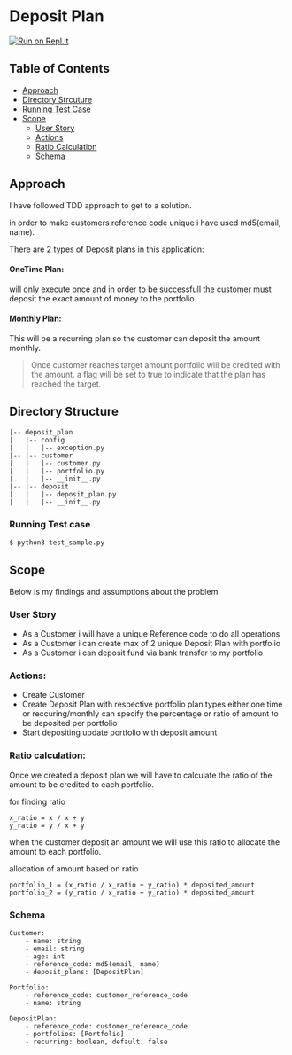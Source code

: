 # Deposit Plan

[![Run on Repl.it](https://repl.it/badge/github/VishalTaj/deposit_plan)](https://repl.it/github/VishalTaj/deposit_plan)

## Table of Contents
<!-- TOC depthFrom:1 depthTo:6 withLinks:1 orderedList:0 -->
- [Approach](#approach)
- [Directory Strcuture](#directory-structure)
- [Running Test Case](#running-test-case)
- [Scope](#scope)
   - [User Story](#user-story)
   - [Actions](#actions)
   - [Ratio Calculation](#ratio-calculation)
   - [Schema](#schema)
<!-- /TOC -->

## Approach

I have followed TDD approach to get to a solution.

in order to make customers reference code unique i have used md5(email, name). 

There are 2 types of Deposit plans in this application:

#### OneTime Plan:

will only execute once and in order to be successfull the customer must deposit the exact amount of money to the portfolio.

#### Monthly Plan:

This will be a recurring plan so the customer can deposit the amount monthly.

> Once customer reaches target amount portfolio will be credited with the amount. a flag will be set to true to indicate that the plan has reached the target.


## Directory Structure

```directory
|-- deposit_plan
|   |-- config
|   |   |-- exception.py
|-- |-- customer
|   |   |-- customer.py
|   |   |-- portfolio.py
|   |   |-- __init__.py
|-- |-- deposit
|   |   |-- deposit_plan.py
|   |   |-- __init__.py
```

### Running Test case

```bash
$ python3 test_sample.py
```

## Scope

Below is my findings and assumptions about the problem.

### User Story

- As a Customer i will have a unique Reference code to do all operations
- As a Customer i can create max of 2 unique Deposit Plan with portfolio
- As a Customer i can deposit fund via bank transfer to my portfolio

### Actions:

- Create Customer
- Create Deposit Plan with respective portfolio
plan types either one time or reccuring/monthly
can specify the percentage or ratio of amount to be deposited per portfolio
- Start depositing
update portfolio with deposit amount


### Ratio calculation:

Once we created a deposit plan we will have to calculate the ratio of the amount to be credited to each portfolio. 

for finding ratio

```
x_ratio = x / x + y
y_ratio = y / x + y
```

when the customer deposit an amount we will use this ratio to allocate the amount to each portfolio.

allocation of amount based on ratio

```
portfolio_1 = (x_ratio / x_ratio + y_ratio) * deposited_amount
portfolio_2 = (y_ratio / x_ratio + y_ratio) * deposited_amount
```


### Schema

```
Customer:
    - name: string
    - email: string
    - age: int
    - reference_code: md5(email, name)
    - deposit_plans: [DepositPlan]
```

```
Portfolio:
    - reference_code: customer_reference_code
    - name: string
```

```
DepositPlan:
    - reference_code: customer_reference_code
    - portfolios: [Portfolio]
    - recurring: boolean, default: false
```




